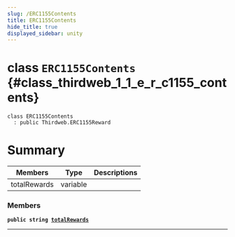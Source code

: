 ```yaml
---
slug: /ERC1155Contents
title: ERC1155Contents
hide_title: true
displayed_sidebar: unity
---
```


# class `ERC1155Contents` {#class_thirdweb_1_1_e_r_c1155_contents}

```
class ERC1155Contents
  : public Thirdweb.ERC1155Reward
```

# Summary

| Members      | Type     | Descriptions |
| ------------ | -------- | ------------ |
| totalRewards | variable |              |

### Members

**`public string `[`totalRewards`](#class_thirdweb_1_1_e_r_c1155_contents_1afcb2215b798572d3b04940318974cf60)**

---

